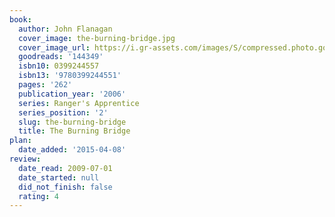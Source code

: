 ```yaml
---
book:
  author: John Flanagan
  cover_image: the-burning-bridge.jpg
  cover_image_url: https://i.gr-assets.com/images/S/compressed.photo.goodreads.com/books/1440471172l/144349._SY475_.jpg
  goodreads: '144349'
  isbn10: 0399244557
  isbn13: '9780399244551'
  pages: '262'
  publication_year: '2006'
  series: Ranger's Apprentice
  series_position: '2'
  slug: the-burning-bridge
  title: The Burning Bridge
plan:
  date_added: '2015-04-08'
review:
  date_read: 2009-07-01
  date_started: null
  did_not_finish: false
  rating: 4
---
```

